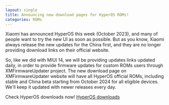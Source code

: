 ```yaml
---
layout: single
title: Announcing new download pages for HyperOS ROMs!
categories: ROMs
---
```


Xiaomi has announced HyperOS this week (October 2023), and many of people want to try the new UI as soon as possible. But as you know, Xiaomi always release the new updates for the China first, and they are no longer providing download links on their official website.

So, like we did with MIUI 14, we will be providing updates links updated daily, in order to provide firmware updates for custom ROMs users through XMFirmwareUpdater project. The new download page on XMFirmwareUpdater website will have all HyperOS official ROMs, including stable and China beta starting from October 2024 for all eligible devices. We'll keep it updated with newer releases every day.

Check HyperOS downloads now! [HyperOS downloads](/hyperos/)
